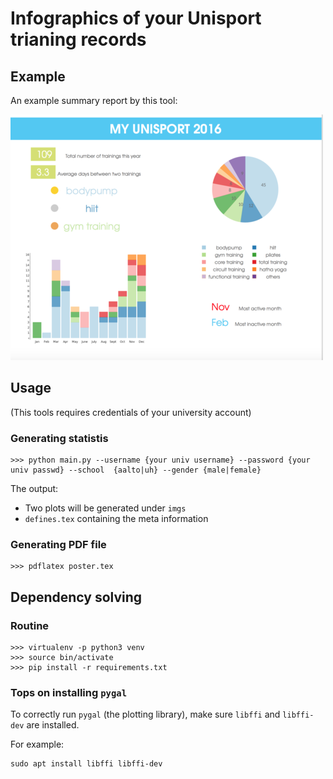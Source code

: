 
# Infographics of your Unisport trianing records

## Example

An example summary report by this tool:

![](imgs/example.png)

## Usage

(This tools requires credentials of your university account)

### Generating statistis

    >>> python main.py --username {your univ username} --password {your univ passwd} --school  {aalto|uh} --gender {male|female}

The output: 

- Two plots will be generated under `imgs`
- `defines.tex` containing the meta information

### Generating PDF file

    >>> pdflatex poster.tex


## Dependency solving

### Routine

    >>> virtualenv -p python3 venv
    >>> source bin/activate
    >>> pip install -r requirements.txt
    
### Tops on installing `pygal`

To correctly run `pygal` (the plotting library), make sure `libffi` and `libffi-dev` are installed.

For example: 

    sudo apt install libffi libffi-dev
    


